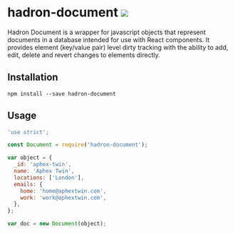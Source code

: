 # hadron-document [![][npm_img]][npm_url]

Hadron Document is a wrapper for javascript objects that represent documents
in a database intended for use with React components. It provides element
(key/value pair) level dirty tracking with the ability to add, edit, delete
and revert changes to elements directly.

## Installation

```
npm install --save hadron-document
```

## Usage

```javascript
'use strict';

const Document = require('hadron-document');

var object = {
  _id: 'aphex-twin',
  name: 'Aphex Twin',
  locations: ['London'],
  emails: {
    home: 'home@aphextwin.com',
    work: 'work@aphextwin.com',
  },
};

var doc = new Document(object);
```

[npm_img]: https://img.shields.io/npm/v/hadron-document.svg?style=flat-square
[npm_url]: https://www.npmjs.org/package/hadron-document

